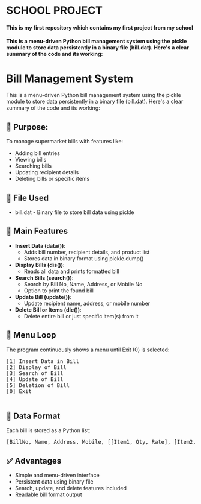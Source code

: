 # SCHOOL PROJECT
<div>
<h4>This is my first repository which contains my first project from my school<h4>
This is a menu-driven Python bill management system using the pickle module to store data persistently in a binary file (bill.dat). Here's a clear summary of the code and its working:

<h1>Bill Management System</h1>
This is a menu-driven Python bill management system using the pickle module to store data persistently in a binary file (bill.dat). Here's a clear summary of the code and its working:

<h2>🧾 Purpose:</h2>
<p>To manage supermarket bills with features like:</p>
<ul>
         <li>Adding bill entries</li>
         <li>Viewing bills</li>
         <li>Searching bills</li>
         <li>Updating recipient details</li>
         <li>Deleting bills or specific items</li>
</ul>

<h2>📁 File Used</h2>
    <ul>
        <li><span class="code">bill.dat</span> - Binary file to store bill data using <span class="code">pickle</span></li>
    </ul>

<h2>🔧 Main Features</h2>
    <ul>
        <li><strong>Insert Data (<span class="code">data()</span>)</strong>:
            <ul>
                <li>Adds bill number, recipient details, and product list</li>
                <li>Stores data in binary format using <span class="code">pickle.dump()</span></li>
            </ul>
        </li>
        <li><strong>Display Bills (<span class="code">dis()</span>)</strong>:
            <ul>
                <li>Reads all data and prints formatted bill</li>
            </ul>
        </li>
        <li><strong>Search Bills (<span class="code">search()</span>)</strong>:
            <ul>
                <li>Search by Bill No, Name, Address, or Mobile No</li>
                <li>Option to print the found bill</li>
            </ul>
        </li>
        <li><strong>Update Bill (<span class="code">update()</span>)</strong>:
            <ul>
                <li>Update recipient name, address, or mobile number</li>
            </ul>
        </li>
        <li><strong>Delete Bill or Items (<span class="code">dle()</span>)</strong>:
            <ul>
                <li>Delete entire bill or just specific item(s) from it</li>
            </ul>
        </li>
    </ul>

<h2>🔁 Menu Loop</h2>
    <p>The program continuously shows a menu until Exit (0) is selected:</p>
    <pre class="code">
[1] Insert Data in Bill
[2] Display of Bill
[3] Search of Bill
[4] Update of Bill
[5] Deletion of Bill
[0] Exit
    </pre>

<h2>🧠 Data Format</h2>
    <p>Each bill is stored as a Python list:</p>
    <pre class="code">[BillNo, Name, Address, Mobile, [[Item1, Qty, Rate], [Item2, Qty, Rate], ...]]</pre>

<h2>✅ Advantages</h2>
    <ul>
        <li>Simple and menu-driven interface</li>
        <li>Persistent data using binary file</li>
        <li>Search, update, and delete features included</li>
        <li>Readable bill format output</li>
    </ul>



